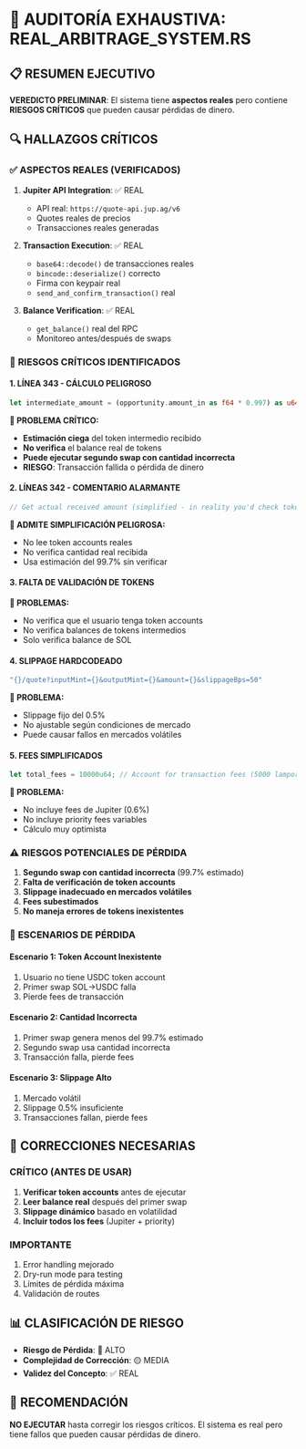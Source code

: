 # 🚨 AUDITORÍA EXHAUSTIVA: REAL_ARBITRAGE_SYSTEM.RS

## 📋 **RESUMEN EJECUTIVO**

**VEREDICTO PRELIMINAR**: El sistema tiene **aspectos reales** pero contiene **RIESGOS CRÍTICOS** que pueden causar pérdidas de dinero.

## 🔍 **HALLAZGOS CRÍTICOS**

### ✅ **ASPECTOS REALES (VERIFICADOS)**

1. **Jupiter API Integration**: ✅ REAL
   - API real: `https://quote-api.jup.ag/v6`
   - Quotes reales de precios
   - Transacciones reales generadas

2. **Transaction Execution**: ✅ REAL
   - `base64::decode()` de transacciones reales
   - `bincode::deserialize()` correcto
   - Firma con keypair real
   - `send_and_confirm_transaction()` real

3. **Balance Verification**: ✅ REAL
   - `get_balance()` real del RPC
   - Monitoreo antes/después de swaps

### 🚨 **RIESGOS CRÍTICOS IDENTIFICADOS**

#### 1. **LÍNEA 343 - CÁLCULO PELIGROSO**
```rust
let intermediate_amount = (opportunity.amount_in as f64 * 0.997) as u64; // Approximate after fees
```

**🚩 PROBLEMA CRÍTICO:**
- **Estimación ciega** del token intermedio recibido
- **No verifica** el balance real de tokens
- **Puede ejecutar segundo swap con cantidad incorrecta**
- **RIESGO**: Transacción fallida o pérdida de dinero

#### 2. **LÍNEAS 342 - COMENTARIO ALARMANTE**
```rust
// Get actual received amount (simplified - in reality you'd check token account)
```

**🚩 ADMITE SIMPLIFICACIÓN PELIGROSA:**
- No lee token accounts reales
- No verifica cantidad real recibida
- Usa estimación del 99.7% sin verificar

#### 3. **FALTA DE VALIDACIÓN DE TOKENS**

**🚩 PROBLEMAS:**
- No verifica que el usuario tenga token accounts
- No verifica balances de tokens intermedios
- Solo verifica balance de SOL

#### 4. **SLIPPAGE HARDCODEADO**
```rust
"{}/quote?inputMint={}&outputMint={}&amount={}&slippageBps=50"
```

**🚩 PROBLEMA:**
- Slippage fijo del 0.5%
- No ajustable según condiciones de mercado
- Puede causar fallos en mercados volátiles

#### 5. **FEES SIMPLIFICADOS**
```rust
let total_fees = 10000u64; // Account for transaction fees (5000 lamports per transaction * 2)
```

**🚩 PROBLEMA:**
- No incluye fees de Jupiter (0.6%)
- No incluye priority fees variables
- Cálculo muy optimista

### ⚠️ **RIESGOS POTENCIALES DE PÉRDIDA**

1. **Segundo swap con cantidad incorrecta** (99.7% estimado)
2. **Falta de verificación de token accounts**
3. **Slippage inadecuado en mercados volátiles**
4. **Fees subestimados**
5. **No maneja errores de tokens inexistentes**

### 🎯 **ESCENARIOS DE PÉRDIDA**

#### Escenario 1: Token Account Inexistente
1. Usuario no tiene USDC token account
2. Primer swap SOL->USDC falla
3. Pierde fees de transacción

#### Escenario 2: Cantidad Incorrecta
1. Primer swap genera menos del 99.7% estimado
2. Segundo swap usa cantidad incorrecta
3. Transacción falla, pierde fees

#### Escenario 3: Slippage Alto
1. Mercado volátil
2. Slippage 0.5% insuficiente
3. Transacciones fallan, pierde fees

## 🔧 **CORRECCIONES NECESARIAS**

### CRÍTICO (ANTES DE USAR)
1. **Verificar token accounts** antes de ejecutar
2. **Leer balance real** después del primer swap
3. **Slippage dinámico** basado en volatilidad
4. **Incluir todos los fees** (Jupiter + priority)

### IMPORTANTE
1. Error handling mejorado
2. Dry-run mode para testing
3. Límites de pérdida máxima
4. Validación de routes

## 📊 **CLASIFICACIÓN DE RIESGO**

- **Riesgo de Pérdida**: 🔴 ALTO
- **Complejidad de Corrección**: 🟡 MEDIA
- **Validez del Concepto**: ✅ REAL

## 🎯 **RECOMENDACIÓN**

**NO EJECUTAR** hasta corregir los riesgos críticos. El sistema es real pero tiene fallos que pueden causar pérdidas de dinero.
